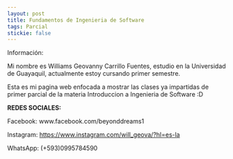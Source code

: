 ```yaml
---
layout: post
title: Fundamentos de Ingenieria de Software
tags: Parcial
stickie: false
---
```


Información:<br><p>Mi nombre es Williams Geovanny Carrillo Fuentes, estudio en la Universidad de Guayaquil, actualmente estoy cursando primer semestre.</p>
<p>Esta es mi pagina web enfocada a mostrar las clases ya impartidas de primer parcial de la materia Introduccion a Ingenieria de Software :D</p>
<p><strong>REDES SOCIALES:</strong></p>
<p>Facebook: www.facebook.com/beyonddreams1</p>
<p>Instagram: <a href="https://www.instagram.com/will_geova/?hl=es-la">https://www.instagram.com/will_geova/?hl=es-la</a></p>
<p>WhatsApp: (+593)0995784590</p>
